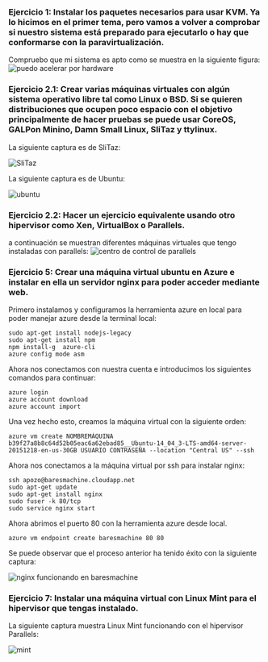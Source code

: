 ### Ejercicio 1: Instalar los paquetes necesarios para usar KVM. Ya lo hicimos en el primer tema, pero vamos a volver a comprobar si nuestro sistema está preparado para ejecutarlo o hay que conformarse con la paravirtualización.

Compruebo que mi sistema es apto como se muestra en la siguiente figura:
![puedo acelerar por hardware](http://i62.tinypic.com/vcytu9.png)


### Ejercicio 2.1: Crear varias máquinas virtuales con algún sistema operativo libre tal como Linux o BSD. Si se quieren distribuciones que ocupen poco espacio con el objetivo principalmente de hacer pruebas se puede usar CoreOS, GALPon Minino, Damn Small Linux, SliTaz y ttylinux.

La siguiente captura es de SliTaz:

![SliTaz](https://www.dropbox.com/s/braae7elkgbduoc/SliTaz.png?dl=1)

La siguiente captura es de Ubuntu:

![ubuntu](https://www.dropbox.com/s/z8r4hnk7ahrplc9/ubuntu.png?dl=1)


### Ejercicio 2.2: Hacer un ejercicio equivalente usando otro hipervisor como Xen, VirtualBox o Parallels.

a continuación se muestran diferentes máquinas virtuales que tengo instaladas con parallels:
![centro de control de parallels](https://www.dropbox.com/s/mn7qpfa5tu4p1mp/parallels.png?dl=1)


### Ejercicio 5: Crear una máquina virtual ubuntu en Azure e instalar en ella un servidor nginx para poder acceder mediante web.

Primero instalamos y configuramos la herramienta azure en local para poder manejar azure desde la terminal local:

```
sudo apt-get install nodejs-legacy
sudo apt-get install npm
npm install-g  azure-cli
azure config mode asm
```
Ahora nos conectamos con nuestra cuenta e introducimos los siguientes comandos para continuar:

```
azure login
azure account download
azure account import
```
Una vez hecho esto, creamos la máquina virtual con la siguiente orden:

```
azure vm create NOMBREMÁQUINA b39f27a8b8c64d52b05eac6a62ebad85__Ubuntu-14_04_3-LTS-amd64-server-20151218-en-us-30GB USUARIO CONTRASEÑA --location "Central US" --ssh
```
Ahora nos conectamos a la máquina virtual por ssh para instalar nginx:

```
ssh apozo@baresmachine.cloudapp.net
sudo apt-get update
sudo apt-get install nginx
sudo fuser -k 80/tcp
sudo service nginx start
```
Ahora abrimos el puerto 80 con la herramienta azure desde local.

```
azure vm endpoint create baresmachine 80 80

```
Se puede observar que el proceso anterior ha tenido éxito con la siguiente captura:

![nginx funcionando en baresmachine](https://www.dropbox.com/s/l27ljqr7i1wawde/ej5.png?dl=1)


### Ejercicio 7: Instalar una máquina virtual con Linux Mint para el hipervisor que tengas instalado.


La siguiente captura muestra Linux Mint funcionando con el hipervisor Parallels:

![mint](https://www.dropbox.com/s/lt8nj5kzaa48vrm/mint.png?dl=1)
